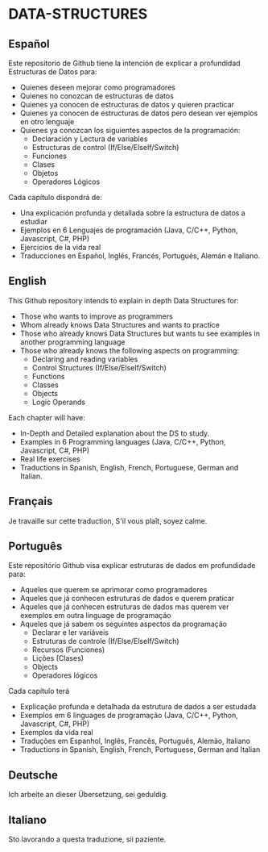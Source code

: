 # DATA-STRUCTURES 

## Español

Este repositorio de Github tiene la intención de explicar a profundidad Estructuras de Datos para:

* Quienes deseen mejorar como programadores
* Quienes no conozcan de estructuras de datos
* Quienes ya conocen de estructuras de datos y quieren practicar
* Quienes ya conocen de estructuras de datos pero desean ver ejemplos en otro lenguaje
* Quienes ya conozcan los siguientes aspectos de la programación:
  * Declaración y Lectura de variables
  * Estructuras de control (If/Else/ElseIf/Switch)
  * Funciones
  * Clases
  * Objetos
  * Operadores Lógicos
  
Cada capítulo dispondrá de:
* Una explicación profunda y detallada sobre la estructura de datos a estudiar
* Ejemplos en 6 Lenguajes de programación (Java, C/C++, Python, Javascript, C#, PHP)
* Ejercicios de la vida real
* Traducciones en Español, Inglés, Francés, Portugués, Alemán e Italiano.

## English

This Github repository intends to explain in depth Data Structures for:

* Those who wants to improve as programmers
* Whom already knows Data Structures and wants to practice
* Those who already knows Data Structures but wants tu see examples in another programming language
* Those who already knows the following aspects on programming:
  * Declaring and reading variables
  * Control Structures (If/Else/ElseIf/Switch)
  * Functions
  * Classes
  * Objects
  * Logic Operands
  
Each chapter will have:
* In-Depth and Detailed explanation about the DS to study.
* Examples in 6 Programming languages (Java, C/C++, Python, Javascript, C#, PHP)
* Real life exercises
* Traductions in Spanish, English, French, Portuguese, German and Italian.

## Français


Je travaille sur cette traduction, S'il vous plaît, soyez calme.

## Português

Este repositório Github visa explicar estruturas de dados em profundidade para:

* Aqueles que querem se aprimorar como programadores
* Aqueles que já conhecen estruturas de dados e querem praticar
* Aqueles que já conhecen estruturas de dados mas querem ver exemplos em outra linguage de programação
* Aqueles que já sabem os seguintes aspectos da programação
  * Declarar e ler variáveis
  * Estruturas de controle (If/Else/ElseIf/Switch)
  * Recursos (Funciones)
  * Lições (Clases)
  * Objects
  * Operadores lógicos
  
Cada capítulo terá
* Explicação profunda e detalhada da estrutura de dados a ser estudada
* Exemplos em 6 linguages de programação (Java, C/C++, Python, Javascript, C#, PHP) 
* Exemplos da vida real
* Traduções em Espanhol, Inglês, Francês, Português, Alemão, Italiano  
* Traductions in Spanish, English, French, Portuguese, German and Italian

## Deutsche

Ich arbeite an dieser Übersetzung, sei geduldig.

## Italiano

Sto lavorando a questa traduzione, sii paziente.